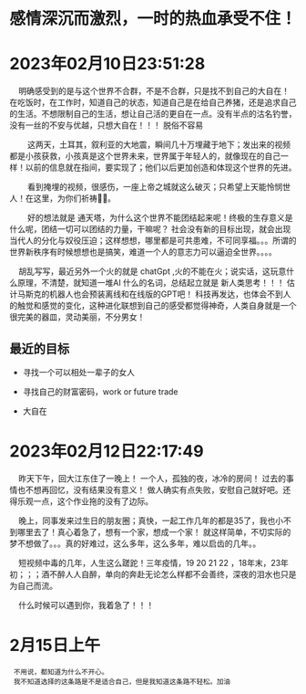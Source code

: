 # 感情深沉而激烈，一时的热血承受不住！

# 2023年02月10日23:51:28

    明确感受到的是与这个世界不合群，不是不合群，只是找不到自己的大自在！在吃饭时，在工作时，知道自己的状态，知道自己是在给自己养猪，还是追求自己的生活。不想限制自己的生活，想让自己活的更自在一点。没有半点的沽名钓誉，没有一丝的不安与优越，只想大自在！！！ 脱俗不容易

        这两天，土耳其，叙利亚的大地震，瞬间几十万埋藏于地下；发出来的视频都是小孩获救，小孩真是这个世界未来，世界属于年轻人的，就像现在的自己一样！以前的信息就在指间，要实现了；他们以后更加创造和体现这个世界的先进。

        看到掩埋的视频，很感伤，一座上帝之城就这么破灭；只希望上天能怜悯世人！在这里，为你们祈祷🙏🏻。

        好的想法就是 通天塔，为什么这个世界不能团结起来呢！终极的生存意义是什么呢，团结一切可以团结的力量，干嘛呢？ 社会没有新的目标出现，就会出现当代人的分化与奴役压迫；这样想想，哪里都是可共患难，不可同享福。。。所谓的世界新秩序有时候想想也是搞笑，难道一个人的意志力可以逼迫全世界。。。。

    胡乱写写，最近另外一个火的就是 chatGpt ,火的不能在火；说实话，这玩意什么原理，不清楚，就知道一堆AI 什么的名词，总结起立就是 新人类思考！！！ 估计马斯克的机器人也会预装离线和在线版的GPT吧！ 科技再发达，也体会不到人的触觉和感觉的变化，这种进化联想到自己的感受都觉得神奇，人类自身就是一个很完美的器皿，灵动美丽，不分男女！

## 最近的目标

- 寻找一个可以相处一辈子的女人

- 寻找自己的财富密码，work or future trade 

- 大自在



# 2023年02月12日22:17:49

    昨天下午，回大江东住了一晚上！ 一个人，孤独的夜，冰冷的房间！ 过去的事情也不想再回忆，没有结果没有意义！ 做人确实有点失败，安慰自己就好吧。还得乐观一点，这个作业拖的没有了边际。

    晚上，同事发来过生日的朋友圈；真快，一起工作几年的都是35了，我也小不到哪里去了！真心着急了，想有一个家，想成一个家！ 就这样简单，不切实际的梦不想做了。。。真的好难过，这么多年，这么多年，难以启齿的几年。。

    短视频中毒的几年，人生这么蹉跎！三年疫情，19 20 21 22 ，18年末，23年初；；；酒不醉人人自醉，单向的奔赴无论怎么样都不会善终，深夜的泪水也只是为自己而流。

    什么时候可以遇到你，我着急了！！！ 

# 2月15日上午
     不用说，都知道为什么不开心。
     我不知道选择的这条路是不是适合自己，但是我知道这条路不轻松。加油

